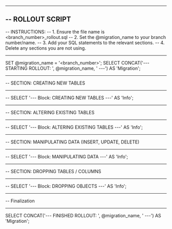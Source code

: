 -- ----------------------------------------------------------------
-- ROLLOUT SCRIPT
--
-- INSTRUCTIONS:
-- 1. Ensure the file name is <branch_number>_rollout.sql
-- 2. Set the @migration_name to your branch number/name.
-- 3. Add your SQL statements to the relevant sections.
-- 4. Delete any sections you are not using.
-- ----------------------------------------------------------------

SET @migration_name = '<branch_number>';
SELECT CONCAT('--- STARTING ROLLOUT: ', @migration_name, ' ---') AS 'Migration';

-- -----------------------------------------------
-- SECTION: CREATING NEW TABLES
-- -----------------------------------------------
-- SELECT '--- Block: CREATING NEW TABLES ---' AS 'Info';



-- -----------------------------------------------
-- SECTION: ALTERING EXISTING TABLES
-- -----------------------------------------------
-- SELECT '--- Block: ALTERING EXISTING TABLES ---' AS 'Info';



-- -----------------------------------------------
-- SECTION: MANIPULATING DATA (INSERT, UPDATE, DELETE)
-- -----------------------------------------------
-- SELECT '--- Block: MANIPULATING DATA ---' AS 'Info';



-- -----------------------------------------------
-- SECTION: DROPPING TABLES / COLUMNS
-- -----------------------------------------------
-- SELECT '--- Block: DROPPING OBJECTS ---' AS 'Info';



-- -----------------------------------------------
-- Finalization
-- -----------------------------------------------
SELECT CONCAT('--- FINISHED ROLLOUT: ', @migration_name, ' ---') AS 'Migration';